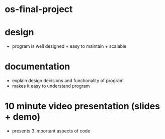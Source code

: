 # os-final-project

# design
- program is well designed + easy to maintain + scalable

# documentation
- explain design decisions and functionality of program
- makes it easy to understand program

# 10 minute video presentation (slides + demo)
- presents 3 important aspects of code
